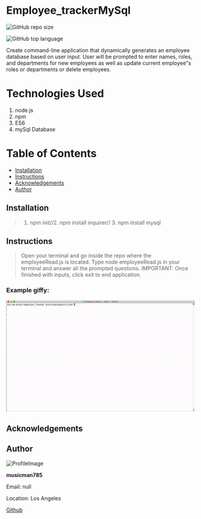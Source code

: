 # Employee_trackerMySql
  
![GitHub repo size](https://img.shields.io/github/repo-size/musicman785/Employee_trackerMySql?logo=github)

![GitHub top language](https://img.shields.io/github/languages/top/musicman785/Employee_trackerMySql?color=%230f0&logo=github&logoColor=%23f00)

  
Create command-line application that dynamically generates an employee database based on user input. User will be prompted to enter names, roles, and departments for new employees as well as update current employee"s roles or departments or delete employees.

# Technologies Used
1. node.js
2. npm
3. ES6
4. mySql Database

# Table of Contents

* [Installation](#installation)
* [Instructions](#instructions)
* [Acknowledgements](#acknowlegments)
* [Author](#author)

## Installation
> 1. npm init//2. npm install inquirer// 3. npm install mysql
 
## Instructions
> Open your terminal and go inside the repo where the employeeRead.js is located. Type node employeeRead.js in your terminal and answer all the prompted questions. IMPORTANT: Once finished with inputs, click exit to end application. 
  

### Example giffy: 
 ![](/assets/images/appGiphy.gif)

## Acknowledgements



## Author

![ProfileImage](https://avatars2.githubusercontent.com/u/62310334?v=4)

**musicman785**

Email: null

Location: Los Angeles

[Github](https://github.com/musicman785)
